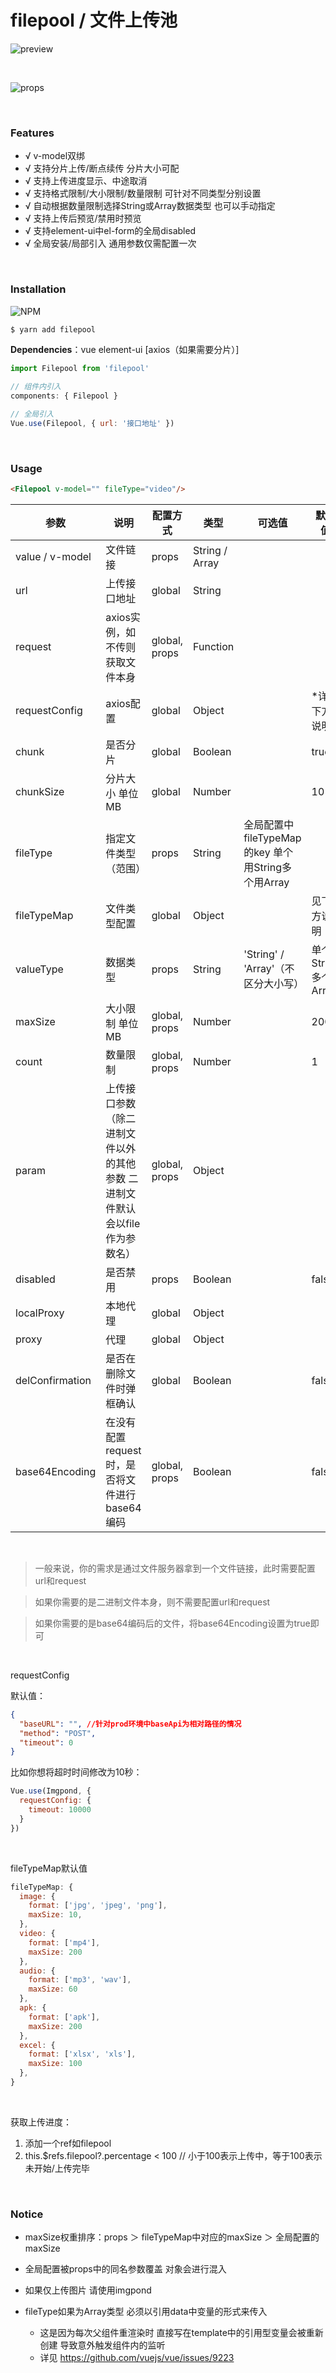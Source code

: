 # filepool / 文件上传池

![preview](./preview.png)

<br/>

![props](./preview-props.png)

<br/>

### Features

- √ v-model双绑
- √ 支持分片上传/断点续传 分片大小可配
- √ 支持上传进度显示、中途取消
- √ 支持格式限制/大小限制/数量限制 可针对不同类型分别设置
- √ 自动根据数量限制选择String或Array数据类型 也可以手动指定
- √ 支持上传后预览/禁用时预览
- √ 支持element-ui中el-form的全局disabled
- √ 全局安装/局部引入 通用参数仅需配置一次

<br/>

### Installation
![NPM](https://nodei.co/npm/filepool.png)
``` bash
$ yarn add filepool
```

**Dependencies**：vue element-ui [axios（如果需要分片）]

```js
import Filepool from 'filepool'

// 组件内引入
components: { Filepool }

// 全局引入
Vue.use(Filepool, { url: '接口地址' })
```

<br/>

### Usage

```html
<Filepool v-model="" fileType="video"/>
```

| 参数 | 说明 | 配置方式 | 类型 | 可选值 | 默认值 |
| --- | --- | --- | --- | --- | --- |
| value / v-model | 文件链接 | props | String / Array | | |
| url | 上传接口地址 | global | String | | |
| request | axios实例，如不传则获取文件本身 | global, props | Function | | |
| requestConfig | axios配置 | global | Object | | *详见下方说明 |
| chunk | 是否分片 | global | Boolean | | true |
| chunkSize | 分片大小 单位MB | global | Number | | 10 |
| fileType | 指定文件类型（范围） | props | String | 全局配置中fileTypeMap的key 单个用String多个用Array | |
| fileTypeMap | 文件类型配置 | global | Object | | 见下方说明 |
| valueType | 数据类型 | props | String | 'String' / 'Array'（不区分大小写） | 单个String多个Array |
| maxSize | 大小限制 单位MB | global, props | Number | | 200 |
| count | 数量限制 | global, props | Number | | 1 |
| param | 上传接口参数（除二进制文件以外的其他参数 二进制文件默认会以file作为参数名） | global, props | Object | | |
| disabled | 是否禁用 | props | Boolean | | false |
| localProxy | 本地代理 | global | Object | | |
| proxy | 代理 | global | Object | | |
| delConfirmation | 是否在删除文件时弹框确认 | global | Boolean | | false |
| base64Encoding | 在没有配置request时，是否将文件进行base64编码 | global, props | Boolean | | false |

<br/>

> 一般来说，你的需求是通过文件服务器拿到一个文件链接，此时需要配置url和request

> 如果你需要的是二进制文件本身，则不需要配置url和request

> 如果你需要的是base64编码后的文件，将base64Encoding设置为true即可

<br/>

requestConfig

默认值：
```json
{
  "baseURL": "", //针对prod环境中baseApi为相对路径的情况
  "method": "POST",
  "timeout": 0
}
```

比如你想将超时时间修改为10秒：

```js
Vue.use(Imgpond, {
  requestConfig: {
    timeout: 10000
  }
})
```

<br/>

fileTypeMap默认值

```js
fileTypeMap: {
  image: {
    format: ['jpg', 'jpeg', 'png'],
    maxSize: 10,
  },
  video: {
    format: ['mp4'],
    maxSize: 200
  },
  audio: {
    format: ['mp3', 'wav'],
    maxSize: 60
  },
  apk: {
    format: ['apk'],
    maxSize: 200
  },
  excel: {
    format: ['xlsx', 'xls'],
    maxSize: 100
  },
}
```

<br/>

获取上传进度：

1. 添加一个ref如filepool
2. this.$refs.filepool?.percentage < 100 // 小于100表示上传中，等于100表示未开始/上传完毕

<br/>

### Notice

- maxSize权重排序：props ＞ fileTypeMap中对应的maxSize ＞ 全局配置的maxSize

- 全局配置被props中的同名参数覆盖 对象会进行混入

- 如果仅上传图片 请使用imgpond

- fileType如果为Array类型 必须以引用data中变量的形式来传入
  - 这是因为每次父组件重渲染时 直接写在template中的引用型变量会被重新创建 导致意外触发组件内的监听
  - 详见 https://github.com/vuejs/vue/issues/9223
